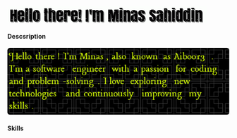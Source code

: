 <!-- ![minas sahiddin](img/github-header-image1.png) -->
![myname](img/gif.gif)

<!--
**Aiboo13/Aiboo13** is a ✨ _special_ ✨ repository because its `README.md` (this file) appears on your GitHub profile.

Here are some ideas to get you started:

- 🔭 I’m currently working on ...
- 🌱 I’m currently learning ...
- 👯 I’m looking to collaborate on ...
- 🤔 I’m looking for help with ...
- 💬 Ask me about ...
- 📫 How to reach me: ...
- 😄 Pronouns: ...
- ⚡ Fun fact: ...
-->
#### Descsription
![Desc](img/Descsription.png)
#### Skills
<!-- ![Aiboo13's GitHub stats](https://github-readme-stats.vercel.app/api?username=Aiboo13&show_icons=true&theme=radical) -->

<!-- ![My character](https://github-readme-stats.vercel.app/api/top-langs/?username=Aiboo13&layout=compact&theme=radical) -->


